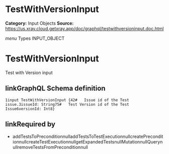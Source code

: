 # TestWithVersionInput

**Category:** Input Objects
**Source:** https://us.xray.cloud.getxray.app/doc/graphql/testwithversioninput.doc.html

*menu* Types INPUT_OBJECT
 # TestWithVersionInput
 Test with Version input

## linkGraphQL Schema definition
 `1input TestWithVersionInput {42#   Issue id of the Test issue.3issueId: String75#   Test Version id of the Test Issue6versionId: Int8}`
## linkRequired by
 - addTestsToPreconditionnulladdTestsToTestExecutionnullcreatePreconditionnullcreateTestExecutionnullgetExpandedTestsnullMutationnullQuerynullremoveTestsFromPreconditionnull